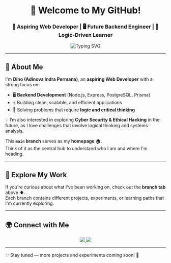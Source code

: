 <!-- Greeting -->
<h1 align="center">👋 Welcome to My GitHub!</h1>
<h3 align="center">🚀 Aspiring Web Developer | 🖥️ Future Backend Engineer | 🧠 Logic-Driven Learner</h3>

<!-- Typing SVG -->
<p align="center">
  <img src="https://readme-typing-svg.demolab.com?font=Fira+Code&size=22&pause=1000&color=00BFFF&center=true&vCenter=true&width=700&lines=Hi+there!+I'm+Dino+(Adinova+Indra+Permana);Aspiring+Backend+Developer;Building+projects+with+Node.js+and+PostgreSQL;Exploring+Fullstack+Development;Always+learning%2C+always+curious!" alt="Typing SVG" />
</p>

---

## 🌟 About Me
I'm **Dino (Adinova Indra Permana)**, an **aspiring Web Developer** with a strong focus on:  
- 🖥️ **Backend Development** (Node.js, Express, PostgreSQL, Prisma)  
- ⚡ Building clean, scalable, and efficient applications  
- 🧩 Solving problems that require **logic and critical thinking**  

💡 I’m also interested in exploring **Cyber Security & Ethical Hacking** in the future, as I love challenges that involve logical thinking and systems analysis.  

This **`main` branch** serves as my **homepage** 🏠.  
Think of it as the central hub to understand who I am and where I'm heading.  

---

## 📂 Explore My Work
If you're curious about what I've been working on, check out the **branch tab** above ⬆️.  
Each branch contains different projects, experiments, or learning paths that I'm currently exploring.  

---

## 🌍 Connect with Me
<p align="center">
  <a href="https://id.linkedin.com/in/adinova-indra-permana-88b071247" target="_blank">
    <img src="https://img.shields.io/badge/LinkedIn-0A66C2?style=for-the-badge&logo=linkedin&logoColor=white"/>
  </a>
  <a href="mailto:adinovaindrapermana@gmail.com">
    <img src="https://img.shields.io/badge/Email-D14836?style=for-the-badge&logo=gmail&logoColor=white"/>
  </a>
</p>

---

✨ Stay tuned — more projects and experiments coming soon! 🚀
